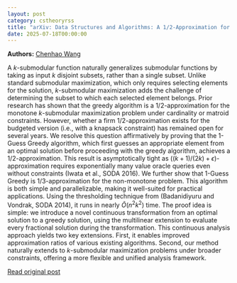 ```yaml
---
layout: post
category: cstheoryrss
title: "arXiv: Data Structures and Algorithms: A 1/2-Approximation for Budgeted k-Submodular Maximization"
date: 2025-07-18T00:00:00
---
```


**Authors:** [Chenhao Wang](https://dblp.uni-trier.de/search?q=Chenhao+Wang)

A $k$-submodular function naturally generalizes submodular functions by
taking as input $k$ disjoint subsets, rather than a single subset. Unlike
standard submodular maximization, which only requires selecting elements for
the solution, $k$-submodular maximization adds the challenge of determining the
subset to which each selected element belongs. Prior research has shown that
the greedy algorithm is a 1/2-approximation for the monotone $k$-submodular
maximization problem under cardinality or matroid constraints. However, whether
a firm 1/2-approximation exists for the budgeted version (i.e., with a knapsack
constraint) has remained open for several years. We resolve this question
affirmatively by proving that the 1-Guess Greedy algorithm, which first guesses
an appropriate element from an optimal solution before proceeding with the
greedy algorithm, achieves a 1/2-approximation. This result is asymptotically
tight as $((k+1)/(2k)+\epsilon)$-approximation requires exponentially many
value oracle queries even without constraints (Iwata et al., SODA 2016). We
further show that 1-Guess Greedy is 1/3-approximation for the non-monotone
problem. This algorithm is both simple and parallelizable, making it
well-suited for practical applications. Using the thresholding technique from
(Badanidiyuru and Vondrak, SODA 2014), it runs in nearly $\tilde O(n^2k^2)$
time.
The proof idea is simple: we introduce a novel continuous transformation from
an optimal solution to a greedy solution, using the multilinear extension to
evaluate every fractional solution during the transformation. This continuous
analysis approach yields two key extensions. First, it enables improved
approximation ratios of various existing algorithms. Second, our method
naturally extends to $k$-submodular maximization problems under broader
constraints, offering a more flexible and unified analysis framework.

[Read original post](http://arxiv.org/abs/2507.12875v1)
